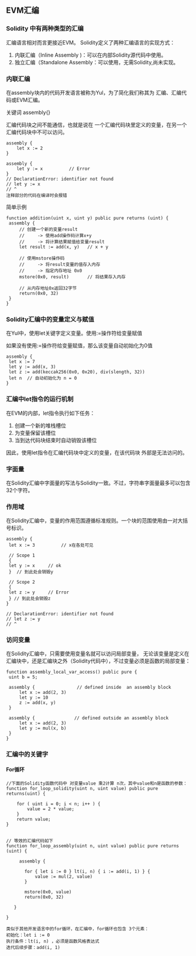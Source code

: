 ## EVM汇编

### Solidity 中有两种类型的汇编
汇编语言相对而言更接近EVM。
Solidity定义了两种汇编语言的实现方式：
1. 内联汇编（Inline Assembly )：可以在内部Solidity源代码中使用。
2. 独立汇编（Standalone Assembly：可以使用，无需Solidity,尚未实现。

### 内联汇编
在assembly块内的代码开发语言被称为Yul，为了简化我们称其为 汇编、汇编代码或EVM汇编。

关键词 assembly{}

汇编代码块之间不能通信，也就是说在 一个汇编代码块里定义的变量，在另一个汇编代码块中不可以访问。
```
assembly { 
    let x := 2
}
        
assembly {
    let y := x          // Error
}
// DeclarationError: identifier not found
// let y := x
// ^
注释部分的代码在编译时会报错
```

简单示例
```
function addition(uint x, uint y) public pure returns (uint) { 
 assembly { 
     // 创建一个新的变量result
     //     -> 使用add操作码计算x+y
     //     -> 将计算结果赋值给变量result 
     let result := add(x, y)   // x + y 
      
     // 使用mstore操作码
     //     -> 将result变量的值存入内存
     //     -> 指定内存地址 0x0 
     mstore(0x0, result)       // 将结果存入内存
      
     // 从内存地址0x返回32字节
     return(0x0, 32) 
 }
}
```
### Solidity汇编中的变量定义与赋值

在Yul中，使用let关键字定义变量。使用:=操作符给变量赋值

如果没有使用:=操作符给变量赋值，那么该变量自动初始化为0值
```
assembly {
 let x := 7 
 let y := add(x, 3)
 let z := add(keccak256(0x0, 0x20), div(slength, 32)) 
 let n  // 自动初始化为 n = 0
}
```
### 汇编中let指令的运行机制

在EVM的内部，let指令执行如下任务：

1. 创建一个新的堆栈槽位
2. 为变量保留该槽位
3. 当到达代码块结束时自动销毁该槽位

因此，使用let指令在汇编代码块中定义的变量，在该代码块 外部是无法访问的。

### 字面量
在Solidity汇编中字面量的写法与Solidity一致。不过，字符串字面量最多可以包含32个字符。


### 作用域

在Solidity汇编中，变量的作用范围遵循标准规则。一个块的范围使用由一对大括号标识。
```
assembly { 
 let x := 3          // x在各处可见
  
 // Scope 1 
 { 
 let y := x     // ok 
 }  // 到此处会销毁y

 // Scope 2 
 { 
 let z := y     // Error 
 } // 到此处会销毁z
}

// DeclarationError: identifier not found
// let z := y
// ^

```

### 访问变量

在Solidity汇编中，只需要使用变量名就可以访问局部变量， 无论该变量是定义在汇编块中，还是汇编块之外（Solidity代码中），不过变量必须是函数的局部变量：

```
function assembly_local_var_access() public pure { 
 uint b = 5; 
 
 assembly {                // defined inside  an assembly block
     let x := add(2, 3) 
     let y := 10 
     z := add(x, y)
 } 
 
 assembly {               // defined outside an assembly block
     let x := add(2, 3)
     let y := mul(x, b)
 }
}

```


### 汇编中的关键字

#### For循环
```
//下面的Solidity函数代码中 对变量value 乘2计算 n次，其中value和n是函数的参数：
function for_loop_solidity(uint n, uint value) public pure returns(uint) {
         
    for ( uint i = 0; i < n; i++ ) {
        value = 2 * value;
    }
    return value;
}


// 等效的汇编代码如下
function for_loop_assembly(uint n, uint value) public pure returns (uint) {
         
     assembly {
             
       for { let i := 0 } lt(i, n) { i := add(i, 1) } { 
           value := mul(2, value) 
       }
           
       mstore(0x0, value)
       return(0x0, 32)
           
   }
         
} 

类似于其他开发语言中的for循环，在汇编中，for循环也包含 3个元素：
初始化：let i := 0
执行条件：lt(i, n) ，必须是函数风格表达式
迭代后续步骤：add(i, 1)

```








